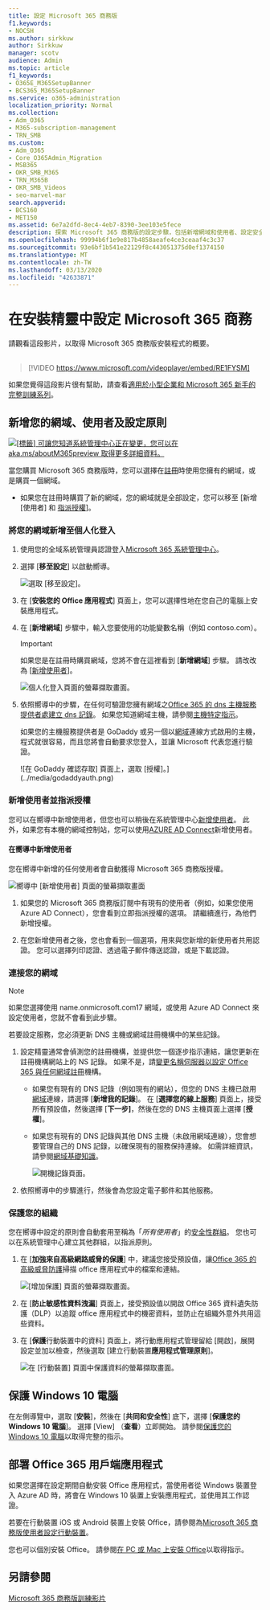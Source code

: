 ```yaml
---
title: 設定 Microsoft 365 商務版
f1.keywords:
- NOCSH
ms.author: sirkkuw
author: Sirkkuw
manager: scotv
audience: Admin
ms.topic: article
f1_keywords:
- O365E_M365SetupBanner
- BCS365_M365SetupBanner
ms.service: o365-administration
localization_priority: Normal
ms.collection:
- Adm_O365
- M365-subscription-management
- TRN_SMB
ms.custom:
- Adm_O365
- Core_O365Admin_Migration
- MSB365
- OKR_SMB_M365
- TRN_M365B
- OKR_SMB_Videos
- seo-marvel-mar
search.appverid:
- BCS160
- MET150
ms.assetid: 6e7a2dfd-8ec4-4eb7-8390-3ee103e5fece
description: 探索 Microsoft 365 商務版的設定步驟，包括新增網域和使用者、設定安全性原則等等。
ms.openlocfilehash: 99994b6f1e9e817b4858aeafe4ce3ceaaf4c3c37
ms.sourcegitcommit: 93e6bf1b541e22129f8c443051375d0ef1374150
ms.translationtype: MT
ms.contentlocale: zh-TW
ms.lasthandoff: 03/13/2020
ms.locfileid: "42633871"
---
```

# <a name="set-up-microsoft-365-business-in-the-setup-wizard"></a>在安裝精靈中設定 Microsoft 365 商務

請觀看這段影片，以取得 Microsoft 365 商務版安裝程式的概要。<br><br>

> [!VIDEO https://www.microsoft.com/videoplayer/embed/RE1FYSM] 

如果您覺得這段影片很有幫助，請查看[適用於小型企業和 Microsoft 365 新手的完整訓練系列](https://support.office.com/article/6ab4bbcd-79cf-4000-a0bd-d42ce4d12816)。

## <a name="add-your-domain-users-and-set-up-policies"></a>新增您的網域、使用者及設定原則

[![[標籤] 可讓您知道系統管理中心正在變更，您可以在 aka.ms/aboutM365preview 取得更多詳細資料。](../media/m365admincenterchanging.png)](https://docs.microsoft.com/office365/admin/microsoft-365-admin-center-preview)

當您購買 Microsoft 365 商務版時，您可以選擇在[註冊](sign-up.md)時使用您擁有的網域，或是購買一個網域。

- 如果您在註冊時購買了新的網域，您的網域就是全部設定，您可以移至 [新增[使用者] 和 [指派授權](#add-users-and-assign-licenses)]。

### <a name="add-your-domain-to-personalize-sign-in"></a>將您的網域新增至個人化登入

1. 使用您的全域系統管理員認證登入[Microsoft 365 系統管理中心](https://admin.microsoft.com)。 

2. 選擇 [**移至設定**] 以啟動嚮導。

    ![選取 [移至設定]。](../media/gotosetupinadmincenter.png)

3. 在 [**安裝您的 Office 應用程式**] 頁面上，您可以選擇性地在您自己的電腦上安裝應用程式。
    
4. 在 [**新增網域**] 步驟中，輸入您要使用的功能變數名稱（例如 contoso.com）。

    > [!IMPORTANT]
    > 如果您是在註冊時購買網域，您將不會在這裡看到 [**新增網域**] 步驟。 請改改為 [[新增使用者](#add-users-and-assign-licenses)]。

    ![個人化登入頁面的螢幕擷取畫面。](../media/adddomain.png)

    
4. 依照嚮導中的步驟，在任何可驗證您擁有網域之[Office 365 的 dns 主機服務提供者處建立 dns 記錄](https://docs.microsoft.com/office365/admin/get-help-with-domains/create-dns-records-at-any-dns-hosting-provider)。 如果您知道網域主機，請參閱[主機特定指示](https://docs.microsoft.com/office365/admin/get-help-with-domains/set-up-your-domain-host-specific-instructions)。

    如果您的主機服務提供者是 GoDaddy 或另一個以[網域](https://docs.microsoft.com/office365/admin/get-help-with-domains/domain-connect)連線方式啟用的主機，程式就很容易，而且您將會自動要求您登入，並讓 Microsoft 代表您進行驗證。

    ![在 GoDaddy 確認存取] 頁面上，選取 [授權]。](../media/godaddyauth.png)

### <a name="add-users-and-assign-licenses"></a>新增使用者並指派授權

您可以在嚮導中新增使用者，但您也可以稍後在系統管理中心[新增使用者](add-users-m365b.md)。 此外，如果您有本機的網域控制站，您可以使用[AZURE AD Connect](https://docs.microsoft.com/azure/active-directory/hybrid/how-to-connect-install-express)新增使用者。

#### <a name="add-users-in-the-wizard"></a>在嚮導中新增使用者

您在嚮導中新增的任何使用者會自動獲得 Microsoft 365 商務版授權。

![嚮導中 [新增使用者] 頁面的螢幕擷取畫面](../media/addnewuserspage.png)

1. 如果您的 Microsoft 365 商務版訂閱中有現有的使用者（例如，如果您使用 Azure AD Connect），您會看到立即指派授權的選項。 請繼續進行，為他們新增授權。

2. 在您新增使用者之後，您也會看到一個選項，用來與您新增的新使用者共用認證。 您可以選擇列印認證、透過電子郵件傳送認證，或是下載認證。

### <a name="connect-your-domain"></a>連接您的網域

> [!NOTE]
> 如果您選擇使用 name.onmicrosoft.com17 網域，或使用 Azure AD Connect 來設定使用者，您就不會看到此步驟。
  
若要設定服務，您必須更新 DNS 主機或網域註冊機構中的某些記錄。
  
1. 設定精靈通常會偵測您的註冊機構，並提供您一個逐步指示連結，讓您更新在註冊機構網站上的 NS 記錄。 如果不是，請[變更名稱伺服器以設定 Office 365 與任何網域註冊](https://support.office.com/article/a8b487a9-2a45-4581-9dc4-5d28a47010a2)機構。 

    - 如果您有現有的 DNS 記錄（例如現有的網站），但您的 DNS 主機已啟用[網域](https://docs.microsoft.com/office365/admin/get-help-with-domains/domain-connect)連線，請選擇 [**新增我的記錄**]。 在 [**選擇您的線上服務**] 頁面上，接受所有預設值，然後選擇 [**下一步]**，然後在您的 DNS 主機頁面上選擇 [**授權**]。
    - 如果您有現有的 DNS 記錄與其他 DNS 主機（未啟用網域連線），您會想要管理自己的 DNS 記錄，以確保現有的服務保持連線。 如需詳細資訊，請參閱[網域基礎知識](https://docs.microsoft.com/office365/admin/get-help-with-domains/dns-basics)。

        ![開機記錄頁面。](../media/activaterecords.png)

2. 依照嚮導中的步驟進行，然後會為您設定電子郵件和其他服務。

### <a name="protect-your-organization"></a>保護您的組織 

您在嚮導中設定的原則會自動套用至稱為「*所有使用者*」的[安全性群組](https://docs.microsoft.com/office365/admin/create-groups/compare-groups#security-groups)。 您也可以在系統管理中心建立其他群組，以指派原則。

1. 在 [**加強來自高級網路威脅的保護**] 中，建議您接受預設值，讓[Office 365 的高級威脅防護](https://docs.microsoft.com/microsoft-365/security/office-365-security/office-365-atp)掃描 office 應用程式中的檔案和連結。

    ![[增加保護] 頁面的螢幕擷取畫面。](../media/increasetreatprotection.png)


2. 在 [**防止敏感性資料洩漏**] 頁面上，接受預設值以開啟 Office 365 資料遺失防護（DLP）以追蹤 office 應用程式中的機密資料，並防止在組織外意外共用這些資料。

3. 在 [**保護**行動裝置中的資料] 頁面上，將行動應用程式管理留給 [開啟]，展開設定並加以檢查，然後選取 [建立行動裝置**應用程式管理原則**]。

    ![在 [行動裝置] 頁面中保護資料的螢幕擷取畫面。](../media/protectdatainmobile.png)


## <a name="secure-windows-10-pcs"></a>保護 Windows 10 電腦

在左側導覽中，選取 [**安裝**]，然後在 [**共同和安全性**] 底下，選擇 [**保護您的 Windows 10 電腦**]。 選擇 [View] （**查看**）立即開始。 請參閱[保護您的 Windows 10 電腦](secure-win-10-pcs.md)以取得完整的指示。

## <a name="deploy-office-365-client-apps"></a>部署 Office 365 用戶端應用程式

如果您選擇在設定期間自動安裝 Office 應用程式，當使用者從 Windows 裝置登入 Azure AD 時，將會在 Windows 10 裝置上安裝應用程式，並使用其工作認證。

若要在行動裝置 iOS 或 Android 裝置上安裝 Office，請參閱為[Microsoft 365 商務版使用者設定行動裝置](set-up-mobile-devices.md)。

您也可以個別安裝 Office。 請參閱[在 PC 或 Mac 上安裝 Office](https://support.office.com/article/4414eaaf-0478-48be-9c42-23adc4716658)以取得指示。

## <a name="see-also"></a>另請參閱

[Microsoft 365 商務版訓練影片](https://support.office.com/article/6ab4bbcd-79cf-4000-a0bd-d42ce4d12816)
